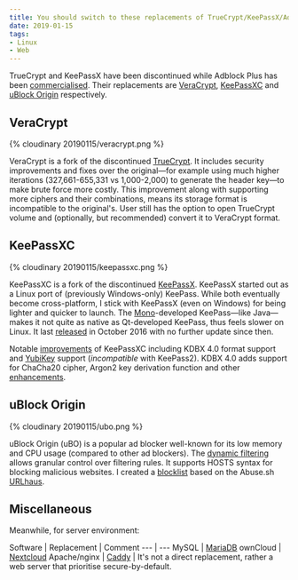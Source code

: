 ```yaml
---
title: You should switch to these replacements of TrueCrypt/KeePassX/Adblock Plus
date: 2019-01-15
tags:
- Linux
- Web
---
```


TrueCrypt and KeePassX have been discontinued while Adblock Plus has been [commercialised](https://en.wikipedia.org/wiki/Adblock_Plus#Controversy_over_ad_filtering_and_ad_whitelisting). Their replacements are [VeraCrypt](https://www.veracrypt.fr/), [KeePassXC](https://keepassxc.org/) and [uBlock Origin](https://github.com/gorhill/uBlock/) respectively.

<!-- more -->

## VeraCrypt

{% cloudinary 20190115/veracrypt.png %}

VeraCrypt is a fork of the discontinued [TrueCrypt](https://en.wikipedia.org/wiki/TrueCrypt). It includes security improvements and fixes over the original—for example using much higher iterations (327,661-655,331 vs 1,000-2,000) to generate the header key—to make brute force more costly. This improvement along with supporting more ciphers and their combinations, means its storage format is incompatible to the original's. User still has the option to open TrueCrypt volume and (optionally, but recommended) convert it to VeraCrypt format.

## KeePassXC

{% cloudinary 20190115/keepassxc.png %}

KeePassXC is a fork of the discontinued [KeePassX](https://www.keepassx.org/). KeePassX started out as a Linux port of (previously Windows-only) KeePass. While both eventually become cross-platform, I stick with KeePassX (even on Windows) for being lighter and quicker to launch. The [Mono](https://www.mono-project.com/)-developed KeePass—like Java—makes it not quite as native as Qt-developed KeePass, thus feels slower on Linux. It last [released](https://www.keepassx.org/news/2016/10/609) in October 2016 with no further update since then.

Notable [improvements](https://keepassxc.org/project/) of KeePassXC including KDBX 4.0 format support and [YubiKey](https://keepassxc.org/docs/#faq-yubikey-2fa) support (*incompatible* with KeePass2). KDBX 4.0 adds support for ChaCha20 cipher, Argon2 key derivation function and other [enhancements](https://keepass.info/help/kb/kdbx_4.html).

## uBlock Origin

{% cloudinary 20190115/ubo.png %}

uBlock Origin (uBO) is a popular ad blocker well-known for its low memory and CPU usage (compared to other ad blockers). The [dynamic filtering](https://github.com/gorhill/uBlock/wiki/Dynamic-filtering:-quick-guide) allows granular control over filtering rules. It supports HOSTS syntax for blocking malicious websites. I created a [blocklist](https://gitlab.com/curben/urlhaus-filter) based on the Abuse.sh [URLhaus](https://urlhaus.abuse.ch/). 

## Miscellaneous

Meanwhile, for server environment:

Software | Replacement | Comment
--- | ---
MySQL | [MariaDB](https://mariadb.org/)
ownCloud | [Nextcloud](https://nextcloud.com/)
Apache/nginx | [Caddy](https://caddyserver.com/) | It's not a direct replacement, rather a web server that prioritise secure-by-default.
